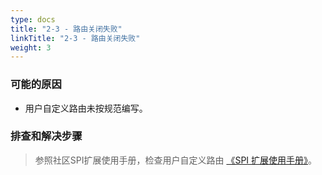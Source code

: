 ```yaml
---
type: docs
title: "2-3 - 路由关闭失败"
linkTitle: "2-3 - 路由关闭失败"
weight: 3
---
```


### 可能的原因

* 用户自定义路由未按规范编写。

### 排查和解决步骤
> 参照社区SPI扩展使用手册，检查用户自定义路由 [《SPI 扩展使用手册》](/zh-cn/docs3-v2/java-sdk/reference-manual/spi/)。



